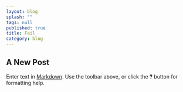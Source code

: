 ```yaml
---
layout: blog
splash: ""
tags: null
published: true
title: Fail
category: blog
---
```



## A New Post

Enter text in [Markdown](http://daringfireball.net/projects/markdown/). Use the toolbar above, or click the **?** button for formatting help.
